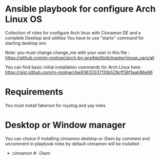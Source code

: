 # Ansible playbook for configure Arch Linux OS
Collection of roles for configure Arch linux with Cinnamon DE and a complete Desktop and utilities
You have to use "startx" command for starting desktop env

Note:
you must change change_me with your user in this file :
https://github.com/m-molinari/arch-by-ansible/blob/master/group_vars/all

You can find basic initial installation commands for Arch Linux here:
https://gist.github.com/m-molinari/be93633337110b529cff38f1aab96e66

# Requirements
You must install fakeroot for rsyslog and yay roles

# Desktop or Window manager
You can choice if installing cinnamon desktop or i3wm by comment and uncomment in playbook roles
by default cinnamon will be installed :

  - cinnamon
 #- i3wm
